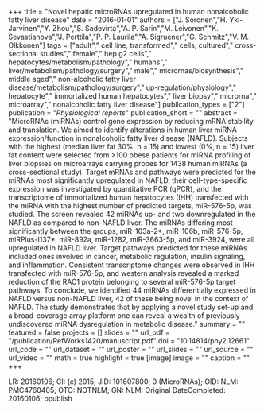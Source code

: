 +++
title = "Novel hepatic microRNAs upregulated in human nonalcoholic fatty liver disease"
date = "2016-01-01"
authors = ["J. Soronen","H. Yki-Jarvinen","Y. Zhou","S. Sadevirta","A. P. Sarin","M. Leivonen","K. Sevastianova","J. Perttila","P. P. Laurila","A. Sigruener","G. Schmitz","V. M. Olkkonen"]
tags = ["adult"," cell line, transformed"," cells, cultured"," cross-sectional studies"," female"," hep g2 cells"," hepatocytes/metabolism/pathology"," humans"," liver/metabolism/pathology/surgery"," male"," micrornas/biosynthesis"," middle aged"," non-alcoholic fatty liver disease/metabolism/pathology/surgery"," up-regulation/physiology"," hepatocyte"," immortalized human hepatocytes"," liver biopsy"," microrna"," microarray"," nonalcoholic fatty liver disease"]
publication_types = ["2"]
publication = "_Physiological reports_"
publication_short = ""
abstract = "MicroRNAs (miRNAs) control gene expression by reducing mRNA stability and translation. We aimed to identify alterations in human liver miRNA expression/function in nonalcoholic fatty liver disease (NAFLD). Subjects with the highest (median liver fat 30%, n = 15) and lowest (0%, n = 15) liver fat content were selected from >100 obese patients for miRNA profiling of liver biopsies on microarrays carrying probes for 1438 human miRNAs (a cross-sectional study). Target mRNAs and pathways were predicted for the miRNAs most significantly upregulated in NAFLD, their cell-type-specific expression was investigated by quantitative PCR (qPCR), and the transcriptome of immortalized human hepatocytes (IHH) transfected with the miRNA with the highest number of predicted targets, miR-576-5p, was studied. The screen revealed 42 miRNAs up- and two downregulated in the NAFLD as compared to non-NAFLD liver. The miRNAs differing most significantly between the groups, miR-103a-2*, miR-106b, miR-576-5p, miRPlus-I137*, miR-892a, miR-1282, miR-3663-5p, and miR-3924, were all upregulated in NAFLD liver. Target pathways predicted for these miRNAs included ones involved in cancer, metabolic regulation, insulin signaling, and inflammation. Consistent transcriptome changes were observed in IHH transfected with miR-576-5p, and western analysis revealed a marked reduction of the RAC1 protein belonging to several miR-576-5p target pathways. To conclude, we identified 44 miRNAs differentially expressed in NAFLD versus non-NAFLD liver, 42 of these being novel in the context of NAFLD. The study demonstrates that by applying a novel study set-up and a broad-coverage array platform one can reveal a wealth of previously undiscovered miRNA dysregulation in metabolic disease."
summary = ""
featured = false
projects = []
slides = ""
url_pdf = "/publication/RefWorks1420/manuscript.pdf"
doi = "10.14814/phy2.12661"
url_code = ""
url_dataset = ""
url_poster = ""
url_slides = ""
url_source = ""
url_video = ""
math = true
highlight = true
[image]
image = ""
caption = ""
+++

LR: 20160106; CI: (c) 2015; JID: 101607800; 0 (MicroRNAs); OID: NLM: PMC4760405; OTO: NOTNLM; GN: NLM: Original DateCompleted: 20160106; ppublish
